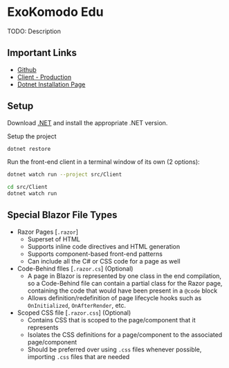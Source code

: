 # ExoKomodo Edu

TODO: Description

## Important Links
- [Github](https://github.com/ExoKomodo/Edu)
- [Client - Production](https://edu.exokomodo.com)
- [Dotnet Installation Page](https://dotnet.microsoft.com/download)

## Setup
Download [.NET](https://dotnet.microsoft.com/download) and install the appropriate .NET version.

Setup the project
```bash
dotnet restore
```
Run the front-end client in a terminal window of its own (2 options):
```bash
dotnet watch run --project src/Client
```
```bash
cd src/Client
dotnet watch run
```

## Special Blazor File Types
- Razor Pages [`.razor`]
    - Superset of HTML
    - Supports inline code directives and HTML generation
    - Supports component-based front-end patterns
    - Can include all the C# or CSS code for a page as well
- Code-Behind fIles [`.razor.cs`] (Optional)
    - A page in Blazor is represented by one class in the end compilation, so a Code-Behind file can contain a partial class for the Razor page, containing the code that would have been present in a `@code` block
    - Allows definition/redefinition of page lifecycle hooks such as `OnInitialized`, `OnAfterRender`, etc. 
- Scoped CSS file [`.razor.css`] (Optional)
    - Contains CSS that is scoped to the page/component that it represents
    - Isolates the CSS definitions for a page/component to the associated page/component
    - Should be preferred over using `.css` files whenever possible, importing `.css` files that are needed
